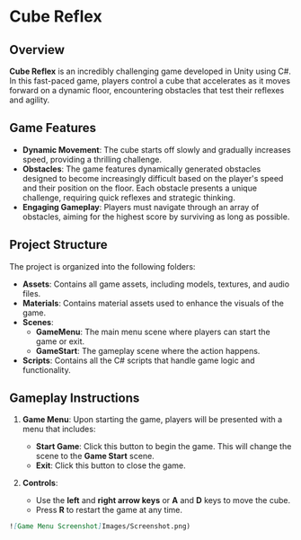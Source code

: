 # Cube Reflex

## Overview
**Cube Reflex** is an incredibly challenging game developed in Unity using C#. In this fast-paced game, players control a cube that accelerates as it moves forward on a dynamic floor, encountering obstacles that test their reflexes and agility.

## Game Features
- **Dynamic Movement**: The cube starts off slowly and gradually increases speed, providing a thrilling challenge.
- **Obstacles**: The game features dynamically generated obstacles designed to become increasingly difficult based on the player's speed and their position on the floor. Each obstacle presents a unique challenge, requiring quick reflexes and strategic thinking.
- **Engaging Gameplay**: Players must navigate through an array of obstacles, aiming for the highest score by surviving as long as possible.

## Project Structure
The project is organized into the following folders:
- **Assets**: Contains all game assets, including models, textures, and audio files.
- **Materials**: Contains material assets used to enhance the visuals of the game.
- **Scenes**: 
  - **GameMenu**: The main menu scene where players can start the game or exit.
  - **GameStart**: The gameplay scene where the action happens.
- **Scripts**: Contains all the C# scripts that handle game logic and functionality.

## Gameplay Instructions
1. **Game Menu**: Upon starting the game, players will be presented with a menu that includes:
   - **Start Game**: Click this button to begin the game. This will change the scene to the **Game Start** scene.
   - **Exit**: Click this button to close the game.

2. **Controls**:
   - Use the **left** and **right arrow keys** or **A** and **D** keys to move the cube.
   - Press **R** to restart the game at any time.

```markdown
![Game Menu Screenshot]Images/Screenshot.png)
